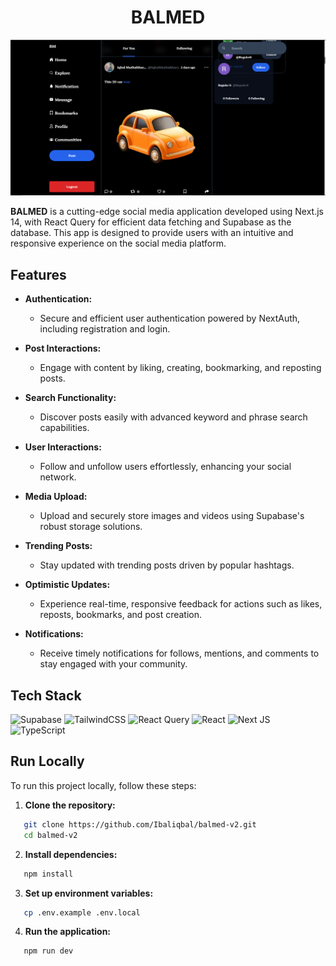 <div align="center">

# BALMED

</div>

![App Screenshot](/public/demo.png)

**BALMED** is a cutting-edge social media application developed using Next.js 14, with React Query for efficient data fetching and Supabase as the database. This app is designed to provide users with an intuitive and responsive experience on the social media platform.

## Features

- **Authentication:**
  - Secure and efficient user authentication powered by NextAuth, including registration and login.

- **Post Interactions:**
  - Engage with content by liking, creating, bookmarking, and reposting posts.

- **Search Functionality:**
  - Discover posts easily with advanced keyword and phrase search capabilities.

- **User Interactions:**
  - Follow and unfollow users effortlessly, enhancing your social network.

- **Media Upload:**
  - Upload and securely store images and videos using Supabase's robust storage solutions.

- **Trending Posts:**
  - Stay updated with trending posts driven by popular hashtags.

- **Optimistic Updates:**
  - Experience real-time, responsive feedback for actions such as likes, reposts, bookmarks, and post creation.

- **Notifications:**
  - Receive timely notifications for follows, mentions, and comments to stay engaged with your community.


## Tech Stack

![Supabase](https://img.shields.io/badge/Supabase-3ECF8E?style=for-the-badge&logo=supabase&logoColor=white)
![TailwindCSS](https://img.shields.io/badge/tailwindcss-%2338B2AC.svg?style=for-the-badge&logo=tailwind-css&logoColor=white)
![React Query](https://img.shields.io/badge/-React%20Query-FF4154?style=for-the-badge&logo=react%20query&logoColor=white)
![React](https://img.shields.io/badge/react-%2320232a.svg?style=for-the-badge&logo=react&logoColor=%2361DAFB)
![Next JS](https://img.shields.io/badge/Next-black?style=for-the-badge&logo=next.js&logoColor=white)
![TypeScript](https://img.shields.io/badge/typescript-%23007ACC.svg?style=for-the-badge&logo=typescript&logoColor=white)

## Run Locally

To run this project locally, follow these steps:

1. **Clone the repository:**

```bash
   git clone https://github.com/Ibaliqbal/balmed-v2.git
   cd balmed-v2
```

2. **Install dependencies:**

```bash
   npm install
```

3. **Set up environment variables:**

```bash
   cp .env.example .env.local
```

4. **Run the application:**

```bash
   npm run dev
```
